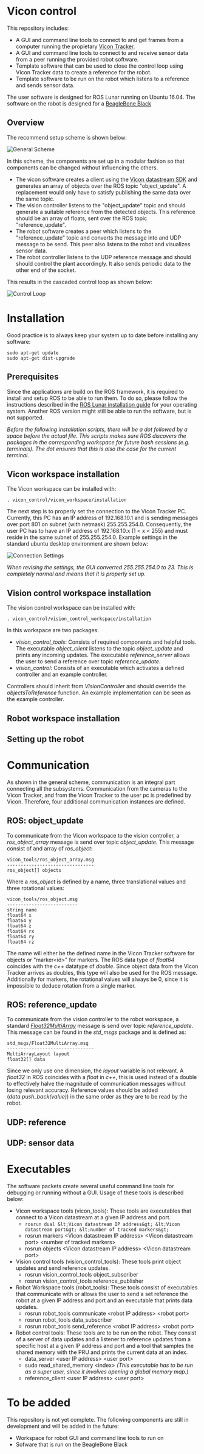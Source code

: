# Vicon control

This repository includes:

* A GUI and command line tools to connect to and get frames from a computer running the propietary [Vicon Tracker](https://www.vicon.com/products/software/tracker). 
* A GUI and command line tools to connect to and receive sensor data from a peer running the provided robot software.
* Template software that can be used to close the control loop using Vicon Tracker data to create a reference for the robot.
* Template software to be run on the robot which listens to a reference and sends sensor data.

The user software is designed for ROS Lunar running on Ubuntu 16.04. The software on the robot is designed for a [BeagleBone Black](https://beagleboard.org/black)

## Overview

The recommend setup scheme is shown below:

![General Scheme](/images/general_scheme.png)

In this scheme, the components are set up in a modular fashion so that components can be changed without influencing the others.

* The vicon software creates a client using the [Vicon datastream SDK](https://www.vicon.com/products/software/datastream-sdk) and generates an array of objects over the ROS topic "object_update". A replacement would only have to satisfy publishing the same data over the same topic.
* The vision controller listens to the "object_update" topic and should generate a suitable reference from the detected objects. This reference should be an array of floats, sent over the ROS topic "reference_update".
* The robot software creates a peer which listens to the "reference_update" topic and converts the message into and UDP message to be send. This peer also listens to the robot and visualizes sensor data.
* The robot controller listens to the UDP reference message and should should control the plant accordingly. It also sends periodic data to the other end of the socket.

This results in the cascaded control loop as shown below:

![Control Loop](/images/control_loop.png)

# Installation

Good practice is to always keep your system up to date before installing any software:

```
sudo apt-get update
sudo apt-get dist-upgrade
```

## Prerequisites

Since the applications are build on the ROS framework, it is required to install and setup ROS to be able to run them. To do so, please follow the instructions described in the [ROS Lunar installation guide](http://wiki.ros.org/lunar/Installation) for your operating system. Another ROS version might still be able to run the software, but is not supported.

*Before the following installation scripts, there will be a dot followed by a space before the actual file. This scripts makes sure ROS discovers the packages in the corresponding workspace for future bash sessions (e.g. terminals). The dot ensures that this is also the case for the current terminal.*

## Vicon workspace installation

The Vicon workspace can be installed with:

`. vicon_control/vicon_workspace/installation`

The next step is to properly set the connection to the Vicon Tracker PC. Currently, this PC has an IP address of 192.168.10.1 and is sending messages over port 801 on subnet (with netmask) 255.255.254.0. Consequently, the user PC has to have an IP address of 192.168.10.x (1 < x < 255) and must reside in the same subnet of 255.255.254.0. Example settings in the standard ubuntu desktop environment are shown below:

![Connection Settings](/images/connection_settings.png)

*When revising the settings, the GUI converted 255.255.254.0 to 23. This is completely normal and means that it is properly set up.*

## Vision control workspace installation

The vision control workspace can be installed with:

`. vicon_control/vision_control_workspace/installation`

In this workspace are two packages.

* *vision_control_tools*: Consists of required components and helpful tools. The executable *object_client* listens to the topic *object_update* and prints any incoming updates. The executable *reference_server* allows the user to send a reference over topic *reference_update*.
* *vision_control*: Consists of an executable which activates a defined controller and an example controller.

Controllers should inherit from *VisionController* and should override the *objectsToReference* function. An example implementation can be seen as the example controller.

## Robot workspace installation

## Setting up the robot

# Communication

As shown in the general scheme, communication is an integral part connecting all the subsystems. Communication from the cameras to the Vicon Tracker, and from the Vicon Tracker to the user pc is predefined by Vicon. Therefore, four additional communication instances are defined.

## ROS: object_update

To communicate from the Vicon workspace to the vision controller, a *ros_object_array* message is send over topic *object_update*. This message consist of and array of *ros_object*:

```
vicon_tools/ros_object_array.msg
--------------------------------
ros_object[] objects
```

Where a *ros_object* is defined by a name, three translational values and three rotational values:

```
vicon_tools/ros_object.msg 
--------------------------
string name
float64 x
float64 y
float64 z
float64 rx
float64 ry
float64 rz
```

The name will either be the defined name in the Vicon Tracker software for objects or "marker&lt;id&gt;" for markers. The ROS data type of *float64* coincides with the *c++* datatype of *double*. Since object data from the Vicon Tracker arrives as doubles, this type will also be used for the ROS message. Additionally for markers, the rotational values will always be 0, since it is impossible to deduce rotation from a single marker.

## ROS: reference_update

To communicate from the vision controller to the robot workspace, a standard *[Float32MultiArray](https://docs.ros.org/api/std_msgs/html/msg/Float32MultiArray.html)* message is send over topic *reference_update*. This message can be found in the *std_msgs* package and is defined as:

```
std_msgs/Float32MultiArray.msg
--------------------------------
MultiArrayLayout layout
float32[] data
```

Since we only use one dimension, the *layout* variable is not relevant. A *float32* in ROS coincides with a *float* in *c++*, this is used instead of a double to effectively halve the magnitude of communication messages without losing relevant accuracy. Reference values should be added (*data.push_back(value)*) in the same order as they are to be read by the robot.

## UDP: reference
 
## UDP: sensor data

# Executables

The software packets create several useful command line tools for debugging or running without a GUI. Usage of these tools is described below:

* Vicon workspace tools (vicon_tools): These tools are executables that connect to a Vicon datastream at a given IP address and port.
	* `rosrun dual &lt;Vicon datastream IP address&gt; &lt;Vicon datastream port&gt; &lt;number of tracked markers&gt;`
	* rosrun markers &lt;Vicon datastream IP address&gt; &lt;Vicon datastream port&gt; &lt;number of tracked markers&gt;
	* rosrun objects &lt;Vicon datastream IP address&gt; &lt;Vicon datastream port&gt;
* Vision control tools (vision_control_tools): These tools print object updates and send reference updates.
	* rosrun vision_control_tools object_subscriber
	* rosrun vision_control_tools reference_publisher
* Robot Workspace tools (robot_tools): These tools consist of executables that communicate with or allows the user to send a set reference the robot at a given IP address and port and an executable that prints data updates.
	* rosrun robot_tools communicate &lt;robot IP address&gt; &lt;robot port&gt;
	* rosrun robot_tools data_subscriber
	* rosrun robot_tools send_reference &lt;robot IP address&gt; &lt;robot port&gt;
* Robot control tools: These tools are to be run on the robot. They consist of a server of data updates and a listener to reference updates from a specific host at a given IP address and port and a tool that samples the shared memory with the PRU and prints the current data at an index.
	* data_server &lt;user IP address&gt; &lt;user port&gt;
	* sudo read_shared_memory &lt;index&gt; *(This executable has to be run as a super user, since it involves opening a global memory map.)*
	* reference_client &lt;user IP address&gt; &lt;user port&gt;

# To be added

This repository is not yet complete. The following components are still in development and will be added in the future:

* Workspace for robot GUI and command line tools to run on 
* Sofware that is run on the BeagleBone Black
